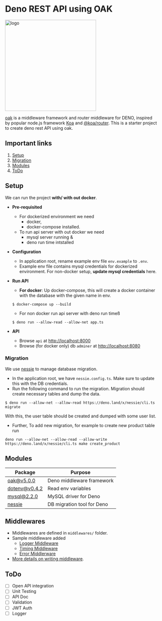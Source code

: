 # Deno REST API using OAK

<img src="https://deno.land/images/deno_logo.png" alt="logo" width="300"/>

[oak](https://github.com/oakserver/oak) is a middleware framework and router middleware for DENO, inspired by popular node.js framework [Koa](https://koajs.com/) and [@koa/router](https://github.com/koajs/router/). This is a starter project to create deno rest API using oak. 

## Important links
 1) [Setup](#setup)
 2) [Migration](#migration)
 3) [Modules](#modules)
 4) [ToDo](#todos)

## Setup
We can run the project **with/ with out docker**. 
- **Pre-requisited**
    - For dockerized environment we need 
        - docker, 
        - docker-compose installed.
    - To run api server with out docker we need
        - mysql server running &
        - deno run time intstalled
- **Configuration**
    - In application root, rename example env file `env.example` to `.env`.
    - Example env file contains mysql credentials for dockerized environment. For non-docker setup, **update mysql credentials** here.
- **Run API**
    - **For docker**: Up docker-compose, this will create a docker container with the database with the given name in env. 
    ``` 
    $ docker-compose up --build
    ```

    - For non docker run api server with deno run timeß
    ```
    $ deno run --allow-read --allow-net app.ts
    ```
- **API** 
    - Browse `api` at [http://localhost:8000](http://localhost:8000)
    - Browse (for docker only) db `adminer` at [http://localhost:8080](http://localhost:8080)

### Migration 
We use [nessie](https://deno.land/x/nessie) to manage database migration. 
- In the application root, we have `nessie.config.ts`. Make sure to update this with the DB credentials. 
- Run the following command to run the migration. Migration should create necessary tables and dump the data.
```
$ deno run --allow-net --allow-read https://deno.land/x/nessie/cli.ts migrate
```
With this, the user table should be created and dumped with some user list.

- Further, To add new migration, for example to create new product table run
```
deno run --allow-net --allow-read --allow-write https://deno.land/x/nessie/cli.ts make create_product
```

## Modules


| Package  | Purpose |
| ---------|---------|
|[oak@v5.0.0](https://deno.land/x/oak@v5.0.0/mod.ts)| Deno middleware framework|
|[dotenv@v0.4.2](https://deno.land/x/dotenv@v0.4.2/mod.ts)| Read env variables|
|[mysql@2.2.0](https://deno.land/x/mysql@2.2.0/mod.ts)|MySQL driver for Deno|
|[nessie](https://deno.land/x/nessie/mod.ts)| DB migration tool for Deno|

## Middlewares
- Middlewares are defined in `middlewares/` folder.
- Sample middleware added
    - [Logger Middleware](/middlewares/logger.middleware.ts)
    - [Timing Middleware](/middlewares/timing.middleware.ts)
    - [Error Middlerware](/middlewares/error.middleware.ts)
- [More details on writing middleware](https://deno.land/x/oak#application-middleware-and-context).

## ToDo

- [ ] Open API integration
- [ ] Unit Testing
- [ ] API Doc
- [ ] Validation
- [ ] JWT Auth
- [ ] Logger
